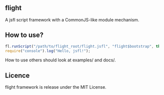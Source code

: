 ## flight
A jsfl script framework with a CommonJS-like module mechanism.

## How to use?

```javascript
fl.runScript("/path/to/flight_root/flight.jsfl", "flight$bootstrap", this, "/path/to/flight_root", "/path/to/script_root");
require("console").log("Hello, jsfl!");

```

How to use others should look at examples/ and docs/.

## Licence
flight framework is release under the MIT License.

